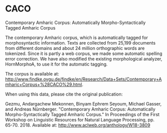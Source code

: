 # CACO
Contemporary Amharic Corpus: Automatically Morpho-Syntactically Tagged Amharic Corpus

The contemporary Amharic corpus, which is automatically tagged for morphosyntactic information. Texts are collected from 25,199 documents from different domains and about 24 million orthographic words are tokenized. Since it is partly a web corpus, we made some automatic spelling error correction. We have also modified the existing morphological analyzer, HornMorphoA, to use it for the automatic tagging.

The corpus is available at: http://www.findke.ovgu.de/findke/en/Research/Data+Sets/Contemporary+Amharic+Corpus+%28CACO%29.html.

When using this data, please cite the original publication:

Gezmu, Andargachew Mekonnen, Binyam Ephrem Seyoum, Michael Gasser, and Andreas Nürnberger.  "Contemporary Amharic Corpus: Automatically Morpho-Syntactically Tagged Amharic Corpus." In Proceedings of the First Workshop on Linguistic Resources for Natural Language Processing, pp. 65-70. 2018. Available at: http://www.aclweb.org/anthology/W18-3809
